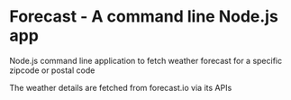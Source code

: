 # Forecast - A command line Node.js app
Node.js command line application to fetch weather forecast for a specific zipcode or postal code

The weather details are fetched from forecast.io via its APIs
